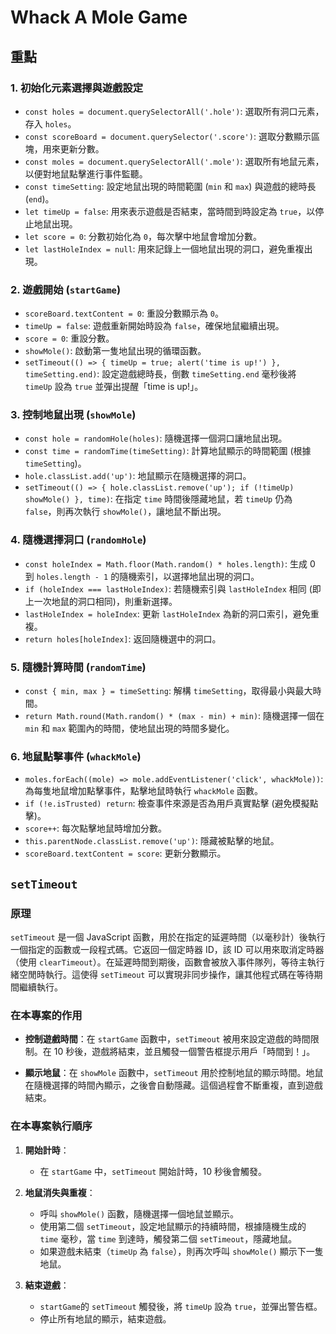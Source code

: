 # Whack A Mole Game

## 重點

### 1. **初始化元素選擇與遊戲設定**
   - `const holes = document.querySelectorAll('.hole')`: 選取所有洞口元素，存入 `holes`。
   - `const scoreBoard = document.querySelector('.score')`: 選取分數顯示區塊，用來更新分數。
   - `const moles = document.querySelectorAll('.mole')`: 選取所有地鼠元素，以便對地鼠點擊進行事件監聽。
   - `const timeSetting`: 設定地鼠出現的時間範圍 (`min` 和 `max`) 與遊戲的總時長 (`end`)。
   - `let timeUp = false`: 用來表示遊戲是否結束，當時間到時設定為 `true`，以停止地鼠出現。
   - `let score = 0`: 分數初始化為 `0`，每次擊中地鼠會增加分數。
   - `let lastHoleIndex = null`: 用來記錄上一個地鼠出現的洞口，避免重複出現。

### 2. **遊戲開始 (`startGame`)**
   - `scoreBoard.textContent = 0`: 重設分數顯示為 `0`。
   - `timeUp = false`: 遊戲重新開始時設為 `false`，確保地鼠繼續出現。
   - `score = 0`: 重設分數。
   - `showMole()`: 啟動第一隻地鼠出現的循環函數。
   - `setTimeout(() => { timeUp = true; alert('time is up!') }, timeSetting.end)`: 設定遊戲總時長，倒數 `timeSetting.end` 毫秒後將 `timeUp` 設為 `true` 並彈出提醒「time is up!」。

### 3. **控制地鼠出現 (`showMole`)**
   - `const hole = randomHole(holes)`: 隨機選擇一個洞口讓地鼠出現。
   - `const time = randomTime(timeSetting)`: 計算地鼠顯示的時間範圍 (根據 `timeSetting`)。
   - `hole.classList.add('up')`: 地鼠顯示在隨機選擇的洞口。
   - `setTimeout(() => { hole.classList.remove('up'); if (!timeUp) showMole() }, time)`: 在指定 `time` 時間後隱藏地鼠，若 `timeUp` 仍為 `false`，則再次執行 `showMole()`，讓地鼠不斷出現。

### 4. **隨機選擇洞口 (`randomHole`)**
   - `const holeIndex = Math.floor(Math.random() * holes.length)`: 生成 0 到 `holes.length - 1` 的隨機索引，以選擇地鼠出現的洞口。
   - `if (holeIndex === lastHoleIndex)`: 若隨機索引與 `lastHoleIndex` 相同 (即上一次地鼠的洞口相同)，則重新選擇。
   - `lastHoleIndex = holeIndex`: 更新 `lastHoleIndex` 為新的洞口索引，避免重複。
   - `return holes[holeIndex]`: 返回隨機選中的洞口。

### 5. **隨機計算時間 (`randomTime`)**
   - `const { min, max } = timeSetting`: 解構 `timeSetting`，取得最小與最大時間。
   - `return Math.round(Math.random() * (max - min) + min)`: 隨機選擇一個在 `min` 和 `max` 範圍內的時間，使地鼠出現的時間多變化。

### 6. **地鼠點擊事件 (`whackMole`)**
   - `moles.forEach((mole) => mole.addEventListener('click', whackMole))`: 為每隻地鼠增加點擊事件，點擊地鼠時執行 `whackMole` 函數。
   - `if (!e.isTrusted) return`: 檢查事件來源是否為用戶真實點擊 (避免模擬點擊)。
   - `score++`: 每次點擊地鼠時增加分數。
   - `this.parentNode.classList.remove('up')`: 隱藏被點擊的地鼠。
   - `scoreBoard.textContent = score`: 更新分數顯示。


## `setTimeout`

### **原理**

`setTimeout` 是一個 JavaScript 函數，用於在指定的延遲時間（以毫秒計）後執行一個指定的函數或一段程式碼。它返回一個定時器 ID，該 ID 可以用來取消定時器（使用 `clearTimeout`）。在延遲時間到期後，函數會被放入事件隊列，等待主執行緒空閒時執行。這使得 `setTimeout` 可以實現非同步操作，讓其他程式碼在等待期間繼續執行。

### **在本專案的作用**

- **控制遊戲時間**：在 `startGame` 函數中，`setTimeout` 被用來設定遊戲的時間限制。在 10 秒後，遊戲將結束，並且觸發一個警告框提示用戶「時間到！」。
  
- **顯示地鼠**：在 `showMole` 函數中，`setTimeout` 用於控制地鼠的顯示時間。地鼠在隨機選擇的時間內顯示，之後會自動隱藏。這個過程會不斷重複，直到遊戲結束。

### **在本專案執行順序**

1. **開始計時**：
   - 在 `startGame` 中，`setTimeout` 開始計時，10 秒後會觸發。

2. **地鼠消失與重複**：
   - 呼叫 `showMole()` 函數，隨機選擇一個地鼠並顯示。
   - 使用第二個 `setTimeout`，設定地鼠顯示的持續時間，根據隨機生成的 `time` 毫秒，當 `time` 到達時，觸發第二個 `setTimeout`，隱藏地鼠。
   - 如果遊戲未結束（`timeUp` 為 `false`），則再次呼叫 `showMole()` 顯示下一隻地鼠。

3. **結束遊戲**：
   -  `startGame`的 `setTimeout` 觸發後，將 `timeUp` 設為 `true`，並彈出警告框。
   - 停止所有地鼠的顯示，結束遊戲。